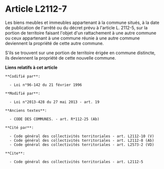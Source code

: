 # Article L2112-7

Les biens meubles et immeubles appartenant à la commune situés, à la date de publication de l'arrêté ou du décret prévu à
l'article L. 2112-5, sur la portion de territoire faisant l'objet d'un rattachement à une autre commune ou ceux appartenant à
une commune réunie à une autre commune deviennent la propriété de cette autre commune. 

S'ils se trouvent sur une portion de territoire érigée en commune distincte, ils deviennent la propriété de cette nouvelle
commune.

**Liens relatifs à cet article**

	**Codifié par**:

	  - Loi n°96-142 du 21 février 1996

	**Modifié par**:

	  - Loi n°2013-428 du 27 mai 2013 - art. 19

	**Anciens textes**:

	  - CODE DES COMMUNES. - art. R*112-25 (Ab)

	**Cité par**:

	  - Code général des collectivités territoriales - art. L2112-10 (V)
	  - Code général des collectivités territoriales - art. L2112-8 (Ab)
	  - Code général des collectivités territoriales - art. L2573-2 (VD)

	**Cite**:

	  - Code général des collectivités territoriales - art. L2112-5
